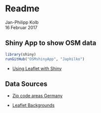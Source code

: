 # Readme
Jan-Philipp Kolb  
16 Februar 2017  



## Shiny App to show OSM data


```r
library(shiny)
runGitHub("OSMshinyApp", "Japhilko")
```


- [Using Leaflet with Shiny](https://rstudio.github.io/leaflet/shiny.html)

## Data Sources

- [Zip code areas Germany](http://arnulf.us/PLZ)

- [Leaflet Backgrounds](https://leaflet-extras.github.io/leaflet-providers/preview/)
